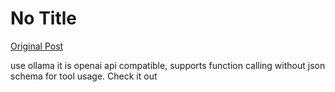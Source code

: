 # No Title

[Original Post](https://discourse.onlinedegree.iitm.ac.in/t/164277/124)

<p>use ollama it is openai api compatible, supports function calling without json schema for tool usage. Check it out</p>